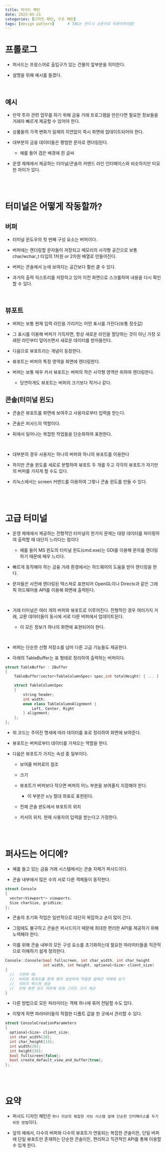 ```yaml
---
title: 퍼사드 패턴
date: 2023-05-21
categories: [디자인 패턴, 구조 패턴]
tags: [design pattern]		# TAG는 반드시 소문자로 이루어져야함!
---
```


프롤로그
==============

* 퍼사드는 프랑스어로 출입구가 있는 건물의 앞부분을 의미한다.

* 설명을 위해 예시를 들겠다.

<br>

예시
------------

* 만약 투자 관련 업무를 하기 위해 금융 거래 프로그램을 만든다면 필요한 정보들을 거래자 빠르게 제공할 수 있어야 한다.

* 상품들의 가격 변화가 일체의 지연없이 즉시 화면에 업데이트되어야 한다.

* 대부분의 금융 데이터들은 평범한 문자로 렌더링된다.
  * 예를 들어 검은 배경에 흰 글씨

* 운영 체제에서 제공하는 터미널/콘솔의 커맨드 라인 인터페이스와 비슷하지만 미묘한 차이가 있다.

<br><br>

터미널은 어떻게 작동할까?
===============

버퍼
---------

* 터미널 윈도우의 첫 번째 구성 요소는 버퍼이다.

* 버퍼에는 렌더링할 문자들이 저장되고 메모리의 사각형 공간으로 보통 char/wchar_t 타입의 1차원 or 2차원 배열로 만들어진다.

* 버퍼는 콘솔에서 눈에 보여지는 공간보다 훨씬 클 수 있다.

* 과거의 출력 히스토리를 저장하고 있어 이전 화면으로 스크롤하여 내용을 다시 확인할 수 있다.

<br>

뷰포트
------

* 버퍼는 보통 현재 입력 라인을 가리키는 어떤 표시를 가진다(보통 정숫값)

* 그 표시를 이용해 버퍼가 가득차면, 항상 새로운 라인을 할당하는 것이 아닌 가장 오래된 라인부터 덮어쓰면서 새로운 데이터를 받아들인다.

* 다음으로 뷰포트라는 개념이 등장한다.

* 뷰포트는 버퍼의 특정 영역을 화면에 렌더링한다.

* 버퍼는 보통 매우 커서 뷰포트는 버퍼의 작은 사각형 영역만 취하여 렌더링한다.

  * 당연하게도 뷰포트는 버퍼의 크기보다 작거나 같다.


콘솔(터미널 윈도)
-------------------

* 콘솔은 뷰포트를 화면에 보여주고 사용자로부터 입력을 받는다.

* 콘솔은 퍼사드의 역할이다.

* 뒤에서 일어나는 복잡한 작업들을 단순화하여 표현한다.

<br>

* 대부분의 경우 사용자는 하나의 버퍼와 하나의 뷰포트를 이용한다

* 하지만 콘솔 윈도를 세로로 분할하여 뷰포트 두 개를 두고 각각의 뷰포트가 자기만의 버퍼를 가지게 할 수도 있다.

* 리눅스에서는 screen 커맨드를 이용하여 그렇나 콘솔 윈도를 만들 수 있다.

<br><br>

고급 터미널
==============

* 운영 체제에서 제공하는 전형적인 터미널의 한가지 문제는 대량 데이터를 파이핑하여 출력할 때 대단히 느리다는 점이다

  * 예를 들어 MS 윈도의 터미널 윈도(cmd.exe)는 GDI를 이용해 문자를 렌더링하기 때문에 매우 느리다.

* 빠르게 동작해야 하는 금융 거래 환경에서는 하드웨어의 도움을 받아 렌더링을 한다.

* 문자들은 사전에 렌더링된 텍스쳐로 표현되어 OpenGL이나 Directx과 같은 그래픽 하드웨어용 API를 이용해 화면에 출력된다.

<br>

* 거래 터미널은 여러 개의 버퍼와 뷰포트로 이루어진다. 전형적인 경우 여러가지 거래, 교환 데아터들이 동시에 서로 다른 버퍼에서 업데이트된다.

  * 이 모든 정보가 하나의 화면에 표현되어야 한다.

<br>

* 버퍼는 단순한 선형 저장소를 넘어 다른 고급 기능들도 제공한다.

* 아래의 TableBuffer는 표 형태로 정리하여 출력하는 버퍼이다.

```c++
struct TableBuffer : IBuffer
{
    TableBuffer(vector<TableColumnSpec> spec,int totalHeight) { ... }

    struct TableColumnSpec
    {
        string header;
        int width;
        enum class TableColumnAlignment {
            Left, Center, Right
        } alignment;
    };
};
```

* 위 코드는 주어진 명세에 따라 데이터를 표로 정리하여 화면에 보여준다.

* 뷰포트는 버퍼로부터 데이터를 가져오는 역할을 한다.

* 다음은 뷰포트가 가지는 속성 중 일부이다.

    * 보여줄 버퍼로의 참조

    * 크기

    * 뷰포트가 버퍼보다 작으면 버퍼의 어느 부분을 보여줄지 지정해야 한다.
      * 이 부분은 x/y 절대 좌표로 표현된다.

    * 전체 콘솔 윈도에서 뷰포트의 위치

    * 커서의 위치. 현재 사용자의 입력을 받는다고 가정한다.

<br><br>

퍼사드는 어디에?
==============

* 예를 들고 있는 금융 거래 시스템에서는 콘솔 자체가 퍼사드이다.

* 콘솔 내부에서 많은 수의 서로 다른 객체들이 동작한다.

```c++
struct Console
{
  vector<Viewport*> viewports;
  Size charSize, gridSize;
};
```

* 콘솔의 초기화 작업은 일반적으로 대단히 복잡하고 손이 많이 간다.

* 그럼에도 불구하고 콘솔은 퍼사드이기 때문에 최대한 편리한 API를 제공하기 위해 노력해야 한다.

* 이를 위해 콘솔 내부의 모든 구성 요소를 초기화하는데 필요한 파라미터들을 직관적으로 이해하기 쉽게 정의한다.

```c++
Console::Console(bool fullscreen, int char_width, int char_height
                 int width, int height, optional<Size> client_size)
{
  //  구현부 예:
  //  버퍼와 뷰포트를 함께 묶어 생성하여 적절한 컬렉션 객체에 담기
  //  이미지 텍스쳐 생성
  //  전체 화면 모드 여부에 맞춰 그리드 크기 계산
}
```

* 다른 방법으로 모든 파라미터는 객체 하나에 묶어 전달할 수도 있다.

* 이렇게 하면 파라미터들의 적절한 디폴트 값을 한 곳에서 관리할 수 있다.

```c++
struct ConsoleCreationParameters
{
  optional<Size> client_size;
  int char_width{10};
  int char_height{14};
  int width{20};
  int height{30};
  bool fullscreen{false};
  bool create_default_view_and_buffer{true};
};
```

<br><br>

요약
================

* 퍼사드 디자인 패턴은 `하나 이상의 복잡한 서브 시스템 앞에 단순한 인터페이스를 두기 위한 방법`이다.

* 앞의 예에서, 다수의 버퍼와 다수의 뷰포트가 연동되는 복잡한 콘솔이든, 단일 버퍼에 단일 뷰포트만 존재하는 단순한 콘솔이든, 편리하고 직관적인 API를 통해 이용할 수 있게 한다.
